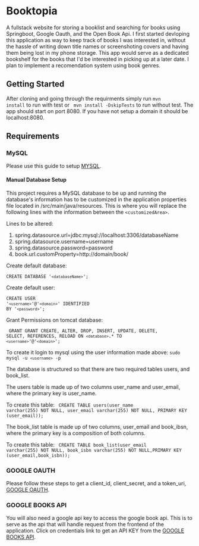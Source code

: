 # Booktopia
A fullstack website for storing a booklist and searching for books using Springboot, Google Oauth, and the Open Book Api. I first started devloping this application as way to keep track of books I was interested in, without the hassle of writing down title names or screenshoting covers and having them being lost in my phone storage. This app would serve as a dedicated bookshelf for the books that I'd be interested in picking up at a later date. I plan to implement a recomendation system using book genres.

## Getting Started
After cloning and going through the requirments simply run <code>mvn install</code> to run with test or <code>  mvn install -DskipTests</code> to run without 
test. The app should start on port 8080. If you have not setup a domain it should be localhost:8080.

## Requirements

### MySQL
Please use this guide to setup [MYSQL](https://www.digitalocean.com/community/tutorials/how-to-install-mysql-on-ubuntu-22-04).

#### Manual Database Setup
This project requires a MySQL database to be up and running the database's
information has to be customized in the application properties file located in /src/main/java/resources.
This is where you will replace the following lines with the information between the `<customizedArea>`. 

Lines to be altered:
<ol>
  <li>spring.datasource.url=jdbc:mysql://localhost:3306/databaseName</li>
  <li>spring.datasource.username=username</li>
  <li>spring.datasource.password=password</li>
  <li>book.url.customProperty=http://domain/book/</li>
</ol>


Create default database:

<code>CREATE DATABASE '`<databaseName>`';</code>

Create default user:

<code>CREATE USER '`<username>`'@'`<domain>`' IDENTIFIED BY '`<password>`';</code>

Grant Permissions on tomcat database:

<code> GRANT GRANT CREATE, ALTER, DROP, INSERT, UPDATE, DELETE, SELECT, REFERENCES, RELOAD ON `<database>`.* TO `<username>`'@'`<domain>`';</code>

To create it login to mysql using the user information made above: <code>sudo mysql -u `<username>` -p  </code>

The database is structured so that there are two required tables users, and book_list. 

The users table is made up of two columns
user_name and user_email, where the primary key is user_name. 

To create this table: <code> CREATE TABLE users(user_name varchar(255) NOT NULL, user_email varchar(255) NOT NULL, PRIMARY KEY (user_email));</code>

The book_list table is made up of two columns, user_email and book_ibsn, where the primary key is a composition of both columns.

To create this table: <code> CREATE TABLE book_list(user_email varchar(255) NOT NULL, book_isbn varchar(255) NOT NULL,PRIMARY KEY (user_email,book_isbn));</code>


### GOOGLE OAUTH
Please follow these steps to get a client_id, client_secret, and a token_uri, [GOOGLE OAUTH](https://developers.google.com/identity/protocols/oauth2).

### GOOGLE BOOKS API
You will also need a google api key to access the google book api. This is to serve as the api that will handle request from the frontend of the application.
Click on credentials link to get an API KEY from the [GOOGLE BOOKS API](https://developers.google.com/books/docs/v1/using#APIKey).
